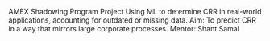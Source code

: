AMEX Shadowing Program Project
Using ML to determine CRR in real-world applications, accounting for outdated or missing data. 
Aim: To predict CRR in a way that mirrors large corporate processes. 
Mentor: Shant Samal
